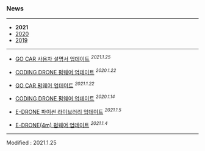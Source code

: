 ### News

---

- **2021**
- [2020](../2020/)
- [2019](../2019/)

---

- <a href="/documents/kr/products/e_drive/manual/user/#heading-32-세운-상태">GO CAR 사용자 설명서 업데이트</a> <sup><i>2021.1.25</i></sup><br>

- <a href="/documents/kr/products/coding_drone/log/updates/firmware/#heading-2021122">CODING DRONE 펌웨어 업데이트</a> <sup><i>2020.1.22</i></sup><br>

- <a href="/documents/kr/products/e_drive/log/updates/firmware/#heading-2021122">GO CAR 펌웨어 업데이트</a> <sup><i>2021.1.22</i></sup><br>

- <a href="/documents/kr/products/coding_drone/log/updates/firmware/#heading-2021114">CODING DRONE 펌웨어 업데이트</a> <sup><i>2020.1.14</i></sup><br>

- <a href="/documents/kr/products/e_drone/log/updates/python/#heading-202115">E-DRONE 파이썬 라이브러리 업데이트</a> <sup><i>2021.1.5</i></sup><br>

- <a href="/documents/kr/products/e_drone/log/updates/firmware/#heading-202114">E-DRONE(4m) 펌웨어 업데이트</a> <sup><i>2021.1.4</i></sup><br>

---


Modified : 2021.1.25

